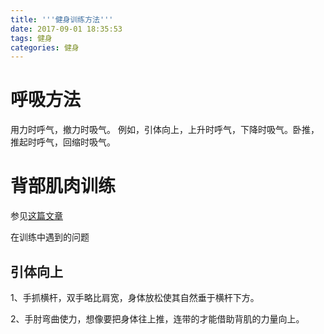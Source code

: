 ```yaml
---
title: '''健身训练方法'''
date: 2017-09-01 18:35:53
tags: 健身
categories: 健身
---
```


# 呼吸方法
用力时呼气，撤力时吸气。
例如，引体向上，上升时呼气，下降时吸气。卧推，推起时呼气，回缩时吸气。

# 背部肌肉训练
参见[这篇文章](http://www.5ifit.com/news/19409.html)

在训练中遇到的问题
## 引体向上
1、手抓横杆，双手略比肩宽，身体放松使其自然垂于横杆下方。

2、手肘弯曲使力，想像要把身体往上推，连带的才能借助背肌的力量向上。

